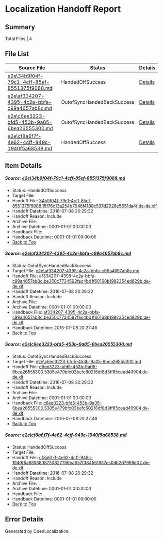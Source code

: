 # <a name='report-top'></a> Localization Handoff Report

## Summary
 Total Files | 4

## File List
 Source File | Status | Details 
 ----------- | ------ | ------- 
 [e2e\34b9f04f-79c1-4cff-85ef-8551375f9088.md](https://github.com/OpenLocalizationTestOrg/oltest/blob/08984b8ecffdacaa0c566670b43bebb31be5e954/e2e/34b9f04f-79c1-4cff-85ef-8551375f9088.md) | HandedOffSuccess | [Details](#5196161ab75522b9ccc0fb552ea180577369d9391)
 [e2e\af334207-4395-4c2a-bbfa-c99a4657ab8c.md](https://github.com/OpenLocalizationTestOrg/oltest/blob/5239b1e24c773aff33fa4fd43b0e3fa037a58b72/e2e/af334207-4395-4c2a-bbfa-c99a4657ab8c.md) | OutofSyncHandedBackSuccess | [Details](#f2ebc4ba751f10d09db2486db06d876eaef387b73)
 [e2e\c6ee3223-bfd5-453b-9a05-6bea26555300.md](https://github.com/OpenLocalizationTestOrg/oltest/blob/5239b1e24c773aff33fa4fd43b0e3fa037a58b72/e2e/c6ee3223-bfd5-453b-9a05-6bea26555300.md) | OutofSyncHandedBackSuccess | [Details](#e59e63e97d0a9980b3fd1b4d2ed9979c404b74024)
 [e2e\cf8a6f7f-4e62-4cff-949c-1940f5a68538.md](https://github.com/OpenLocalizationTestOrg/oltest/blob/8df96b33440e20f8a184e5cc0ab0bc7bb8d69dc6/e2e/cf8a6f7f-4e62-4cff-949c-1940f5a68538.md) | HandedOffSuccess | [Details](#018dabe75f10c8efd819bb3c0047a81c1aa0f8245)

## Item Details
##### <a name='5196161ab75522b9ccc0fb552ea180577369d9391'></a> Source: [e2e\34b9f04f-79c1-4cff-85ef-8551375f9088.md](https://github.com/OpenLocalizationTestOrg/oltest/blob/08984b8ecffdacaa0c566670b43bebb31be5e954/e2e/34b9f04f-79c1-4cff-85ef-8551375f9088.md)
* Status: HandedOffSuccess
* Target File: 
* Handoff File: [34b9f04f-79c1-4cff-85ef-8551375f9088.15f76c13a254b7946f4188c537d2926e5651da4f.de-de.xlf](https://github.com/OpenLocalizationTestOrg/olhandoff-e2e/blob/0927516dfc10bc996ebd24a1d2231872128d8efb/ol-handoff/OpenLocalizationTestOrg/oltest-dede-fly/ci/ht/34b9f04f-79c1-4cff-85ef-8551375f9088.15f76c13a254b7946f4188c537d2926e5651da4f.de-de.xlf)
* Handoff Datetime: 2016-07-08 20:29:32
* Handoff Reason: Include
* Archive File: 
* Archive Datetime: 0001-01-01 00:00:00
* Handback File: 
* Handback Datetime: 0001-01-01 00:00:00
* [Back to Top](#report-top)

##### <a name='f2ebc4ba751f10d09db2486db06d876eaef387b73'></a> Source: [e2e\af334207-4395-4c2a-bbfa-c99a4657ab8c.md](https://github.com/OpenLocalizationTestOrg/oltest/blob/5239b1e24c773aff33fa4fd43b0e3fa037a58b72/e2e/af334207-4395-4c2a-bbfa-c99a4657ab8c.md)
* Status: OutofSyncHandedBackSuccess
* Target File: [e2e\af334207-4395-4c2a-bbfa-c99a4657ab8c.md](https://github.com/OpenLocalizationTestOrg/oltest-dede-fly/blob/33e42e08f1b6af6149cbfa9cb45abb61d8d7c865/e2e/af334207-4395-4c2a-bbfa-c99a4657ab8c.md)
* Handoff File: [af334207-4395-4c2a-bbfa-c99a4657ab8c.be350c7734592fec4bd1f60168b1992354ed829b.de-de.xlf](https://github.com/OpenLocalizationTestOrg/olhandoff-e2e/blob/0927516dfc10bc996ebd24a1d2231872128d8efb/ol-handoff/OpenLocalizationTestOrg/oltest-dede-fly/ci/ht/af334207-4395-4c2a-bbfa-c99a4657ab8c.be350c7734592fec4bd1f60168b1992354ed829b.de-de.xlf)
* Handoff Datetime: 2016-07-08 20:29:32
* Handoff Reason: Include
* Archive File: 
* Archive Datetime: 0001-01-01 00:00:00
* Handback File: [af334207-4395-4c2a-bbfa-c99a4657ab8c.be350c7734592fec4bd1f60168b1992354ed829b.de-de.xlf](https://github.com/OpenLocalizationTestOrg/olhandback-e2e/blob/366c12158d83ba3030fa30aa9f4030591c4d8786/ol-handback/OpenLocalizationTestOrg/oltest-dede-fly/ci/high/af334207-4395-4c2a-bbfa-c99a4657ab8c.be350c7734592fec4bd1f60168b1992354ed829b.de-de.xlf)
* Handback Datetime: 2016-07-08 20:27:46
* [Back to Top](#report-top)

##### <a name='e59e63e97d0a9980b3fd1b4d2ed9979c404b74024'></a> Source: [e2e\c6ee3223-bfd5-453b-9a05-6bea26555300.md](https://github.com/OpenLocalizationTestOrg/oltest/blob/5239b1e24c773aff33fa4fd43b0e3fa037a58b72/e2e/c6ee3223-bfd5-453b-9a05-6bea26555300.md)
* Status: OutofSyncHandedBackSuccess
* Target File: [e2e\c6ee3223-bfd5-453b-9a05-6bea26555300.md](https://github.com/OpenLocalizationTestOrg/oltest-dede-fly/blob/33e42e08f1b6af6149cbfa9cb45abb61d8d7c865/e2e/c6ee3223-bfd5-453b-9a05-6bea26555300.md)
* Handoff File: [c6ee3223-bfd5-453b-9a05-6bea26555300.5305e479bfc03befc60216df8d3ff65cead40904.de-de.xlf](https://github.com/OpenLocalizationTestOrg/olhandoff-e2e/blob/0927516dfc10bc996ebd24a1d2231872128d8efb/ol-handoff/OpenLocalizationTestOrg/oltest-dede-fly/ci/ht/c6ee3223-bfd5-453b-9a05-6bea26555300.5305e479bfc03befc60216df8d3ff65cead40904.de-de.xlf)
* Handoff Datetime: 2016-07-08 20:29:32
* Handoff Reason: Include
* Archive File: 
* Archive Datetime: 0001-01-01 00:00:00
* Handback File: [c6ee3223-bfd5-453b-9a05-6bea26555300.5305e479bfc03befc60216df8d3ff65cead40904.de-de.xlf](https://github.com/OpenLocalizationTestOrg/olhandback-e2e/blob/366c12158d83ba3030fa30aa9f4030591c4d8786/ol-handback/OpenLocalizationTestOrg/oltest-dede-fly/ci/high/c6ee3223-bfd5-453b-9a05-6bea26555300.5305e479bfc03befc60216df8d3ff65cead40904.de-de.xlf)
* Handback Datetime: 2016-07-08 20:27:46
* [Back to Top](#report-top)

##### <a name='018dabe75f10c8efd819bb3c0047a81c1aa0f8245'></a> Source: [e2e\cf8a6f7f-4e62-4cff-949c-1940f5a68538.md](https://github.com/OpenLocalizationTestOrg/oltest/blob/8df96b33440e20f8a184e5cc0ab0bc7bb8d69dc6/e2e/cf8a6f7f-4e62-4cff-949c-1940f5a68538.md)
* Status: HandedOffSuccess
* Target File: 
* Handoff File: [cf8a6f7f-4e62-4cff-949c-1940f5a68538.18730827786ea657f384561837cc0db2d7998e02.de-de.xlf](https://github.com/OpenLocalizationTestOrg/olhandoff-e2e/blob/0927516dfc10bc996ebd24a1d2231872128d8efb/ol-handoff/OpenLocalizationTestOrg/oltest-dede-fly/ci/ht/cf8a6f7f-4e62-4cff-949c-1940f5a68538.18730827786ea657f384561837cc0db2d7998e02.de-de.xlf)
* Handoff Datetime: 2016-07-08 20:29:32
* Handoff Reason: Include
* Archive File: 
* Archive Datetime: 0001-01-01 00:00:00
* Handback File: 
* Handback Datetime: 0001-01-01 00:00:00
* [Back to Top](#report-top)


## Error Details

Generated by OpenLocalization.
